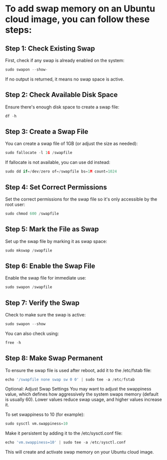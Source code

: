 # To add swap memory on an Ubuntu cloud image, you can follow these steps:

## Step 1: Check Existing Swap
 First, check if any swap is already enabled on the system:
```python
sudo swapon --show-
```
If no output is returned, it means no swap space is active.

## Step 2: Check Available Disk Space
Ensure there's enough disk space to create a swap file:
```python
df -h
```
## Step 3: Create a Swap File
You can create a swap file of 1GB (or adjust the size as needed):

```python
sudo fallocate -l 1G /swapfile
```
If fallocate is not available, you can use dd instead:

```python
sudo dd if=/dev/zero of=/swapfile bs=1M count=1024
```
## Step 4: Set Correct Permissions
Set the correct permissions for the swap file so it's only accessible by the root user:

```python
sudo chmod 600 /swapfile
```
## Step 5: Mark the File as Swap
Set up the swap file by marking it as swap space:

```python
sudo mkswap /swapfile
```
## Step 6: Enable the Swap File
Enable the swap file for immediate use:

```python
sudo swapon /swapfile
```
## Step 7: Verify the Swap
Check to make sure the swap is active:


```c
sudo swapon --show
```
You can also check using:

```python
free -h
```
## Step 8: Make Swap Permanent
To ensure the swap file is used after reboot, add it to the /etc/fstab file:


```python
echo '/swapfile none swap sw 0 0' | sudo tee -a /etc/fstab
```
Optional: Adjust Swap Settings
You may want to adjust the swappiness value, which defines how aggressively the system swaps memory (default is usually 60). Lower values reduce swap usage, and higher values increase it.

To set swappiness to 10 (for example):

```python
sudo sysctl vm.swappiness=10
```
Make it persistent by adding it to the /etc/sysctl.conf file:

```python
echo 'vm.swappiness=10' | sudo tee -a /etc/sysctl.conf
```
This will create and activate swap memory on your Ubuntu cloud image.







